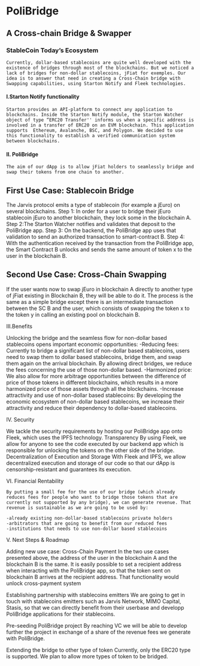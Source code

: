 # PoliBridge
## A Cross-chain Bridge & Swapper

### StableCoin Today’s Ecosystem

    Currently, dollar-based stablecoins are quite well developed with the existence of bridges through most of the blockchains. But we noticed a lack of bridges for non-dollar stablecoins, jFiat for exemples. Our idea is to answer that need in creating a Cross-Chain bridge with Swapping capabilities, using Starton Notify and Fleek technologies.

#### I.Starton Notify functionality
    Starton provides an API-platform to connect any application to blockchains. Inside the Starton Notify module, the Starton Watcher object of type “ERC20 Transfer'' informs us when a specific address is involved in a transfer of ERC20 on an EVM blockchain. This application supports  Ethereum, Avalanche, BSC, and Polygon. We decided to use this functionality to establish a verified communication system between blockchains.

#### II. PoliBridge

    The aim of our dApp is to allow jFiat holders to seamlessly bridge and swap their tokens from one chain to another. 





## First Use Case: Stablecoin Bridge


The Jarvis protocol emits a type of stablecoin (for example a jEuro) on several blockchains. 
Step 1: In order for a user to bridge their jEuro stablecoin jEuro to another blockchain, they lock some in the blockchain A. 
Step 2:The Starton Watcher notifies and validates that deposit to the PoliBridge app. 
Step 3: On the backend, the PoliBridge app uses that validation to send an authorized transaction to smart-contract B.
Step 4: With the authentication received by the transaction from the PoliBridge app, the Smart Contract B unlocks and sends the same amount of token x to the user in the blockchain B.








## Second Use Case: Cross-Chain Swapping



If the user wants now to swap jEuro in blockchain A directly to another type of jFiat existing in Blockchain B, they will be able to do it. The process is the same as a simple bridge except there is an intermediate transaction between the SC B and the user, which consists of swapping the token x to the token y in calling an existing pool on blockchain B.


III.Benefits

Unlocking the bridge and the seamless flow for non-dollar based stablecoins opens important economic opportunities:
-Reducing fees: Currently to bridge a significant list of non-dollar based stablecoins, users need to swap them to dollar based stablecoins, bridge them, and swap them again on the arrival blockchain. By allowing direct bridges, we reduce the fees concerning the use of those non-dollar based. 
-Harmonized price: We also allow for more arbitrage opportunities between the difference of price of those tokens in different blockchains, which results in a more harmonized price of those assets through all the blockchains.
-Increase attractivity and use of non-dollar based stablecoins: By developing the economic ecosystem of non-dollar based stablecoins, we increase their attractivity and reduce their dependency to dollar-based stablecoins.

IV. Security

We tackle the security requirements by hosting our PoliBridge app onto Fleek, which uses the IPFS technology. 
Transparency
By using Fleek, we allow for anyone to see the code executed by our backend app which is responsible for unlocking the tokens on the other side of the bridge. 
Decentralization of Execution and Storage
With Fleek and IPFS, we allow decentralized execution and storage of our code so that our dApp is censorship-resistant and guarantees its execution.

VI. Financial Rentability

    By putting a small fee for the use of our bridge (which already reduces fees for people who want to bridge those tokens that are currently not supported by any bridge), we can generate revenue. That revenue is sustainable as we are going to be used by:

    -already existing non-dollar-based stablecoins private holders
    -arbitrators that are going to benefit from our reduced fees
    -institutions that needs to use non-dollar based stablecoins

V. Next Steps & Roadmap

Adding new use case: Cross-Chain Payment
In the two use cases presented above, the address of the user in the blockchain A and the blockchain B is the same. It is easily possible to set a recipient address when interacting with the PoliBridge app, so that the token sent on blockchain B arrives at the recipient address. That functionality would unlock cross-payment system

Establishing partnership with stablecoins emitters
We are going to get in touch with stablecoins emitters such as Jarvis Network, MIMO Capital, Stasis, so that we can directly benefit from their userbase and developp PoliBridge applications for their stablecoins.

Pre-seeding PoliBridge project
By reaching VC we will be able to develop further the project in exchange of a share of the revenue fees we generate with PoliBridge.

Extending the bridge to other type of token
Currently, only the ERC20 type is supported. We plan to allow more types of token to be bridged.
